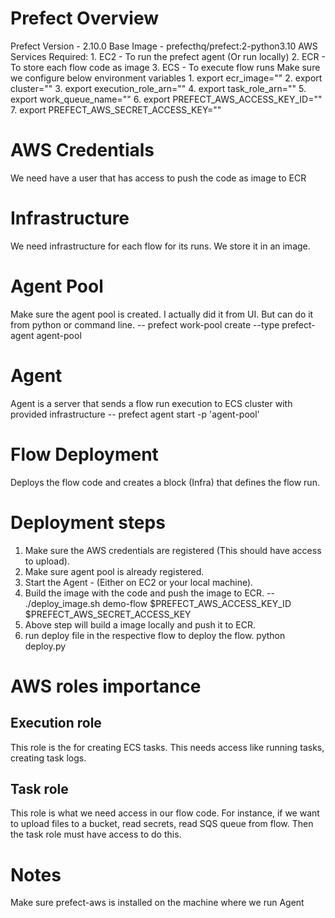 # Prefect Overview

 Prefect Version - 2.10.0
 Base Image - prefecthq/prefect:2-python3.10
 AWS Services Required:
    1. EC2 - To run the prefect agent (Or run locally)
    2. ECR - To store each flow code as image
    3. ECS - To execute flow runs
Make sure we configure below environment variables
    1. export ecr_image=""
    2. export cluster=""
    3. export execution_role_arn=""
    4. export task_role_arn=""
    5. export work_queue_name=""
    6. export PREFECT_AWS_ACCESS_KEY_ID=""
    7. export PREFECT_AWS_SECRET_ACCESS_KEY=""


# AWS Credentials
We need have a user that has access to push the code as image to ECR

# Infrastructure
We need infrastructure for each flow for its runs. We store it in an image.

# Agent Pool
Make sure the agent pool is created. I actually did it from UI. But can do it from python or command line.
    -- prefect work-pool create --type prefect-agent agent-pool

# Agent
Agent is a server that sends a flow run execution to ECS cluster with provided infrastructure
    -- prefect agent start -p 'agent-pool'

# Flow Deployment
Deploys the flow code and creates a block (Infra) that defines the flow run.


# Deployment steps
1. Make sure the AWS credentials are registered (This should have access to upload).
2. Make sure agent pool is already registered.
3. Start the Agent - (Either on EC2 or your local machine).
4. Build the image with the code and push the image to ECR.
    -- ./deploy_image.sh demo-flow $PREFECT_AWS_ACCESS_KEY_ID $PREFECT_AWS_SECRET_ACCESS_KEY
5. Above step will build a image locally and push it to ECR.
6. run deploy file in the respective flow to deploy the flow.
    python deploy.py


# AWS roles importance
## Execution role
This role is the for creating ECS tasks. This needs access like running tasks, creating task logs.

## Task role
This role is what we need access in our flow code. 
For instance, if we want to upload files to a bucket, read secrets, read SQS queue from flow. Then the task role must have access to do this.

# Notes
Make sure prefect-aws is installed on the machine where we run Agent